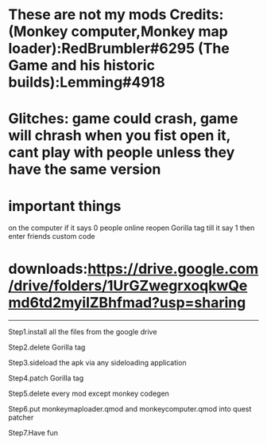 # These are not my mods Credits:(Monkey computer,Monkey map loader):RedBrumbler#6295 (The Game and his historic builds):Lemming#4918 


# Glitches: game could crash, game will chrash when you fist open it, cant play with people unless they have the same version

# important things 
on the computer if it says 0 people online reopen Gorilla tag till it say 1 then enter friends custom code


# downloads:https://drive.google.com/drive/folders/1UrGZwegrxoqkwQemd6td2myilZBhfmad?usp=sharing
_______________________________________________________________________________________________________

 Step1.install all the files from the google drive
 
 Step2.delete Gorilla tag
 
 Step3.sideload the apk via any sideloading application
 
 Step4.patch Gorilla tag
 
 Step5.delete every mod except monkey codegen 
 
 Step6.put monkeymaploader.qmod  and monkeycomputer.qmod into quest patcher
 
 Step7.Have fun


